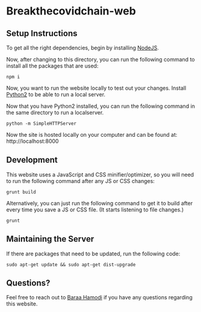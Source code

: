 # Breakthecovidchain-web

## Setup Instructions

To get all the right dependencies, begin by installing [NodeJS](https://nodejs.org/en/download/).

Now, after changing to this directory, you can run the following command to install all the packages that are used:

```
npm i
```

Now, you want to run the website locally to test out your changes. Install [Python2](https://www.python.org/downloads/) to be able to run a local server.

Now that you have Python2 installed, you can run the following command in the same directory to run a localserver.

```
python -m SimpleHTTPServer
```

Now the site is hosted locally on your computer and can be found at: http://localhost:8000

## Development

This website uses a JavaScript and CSS minifier/optimizer, so you will need to run the following command after any JS or CSS changes:

```
grunt build
```

Alternatively, you can just run the following command to get it to build after every time you save a JS or CSS file. (It starts listening to file changes.)

```
grunt
```

## Maintaining the Server

If there are packages that need to be updated, run the following code:

```
sudo apt-get update && sudo apt-get dist-upgrade
```

## Questions?

Feel free to reach out to [Baraa Hamodi](mailto:bhamodi@edu.uwaterloo.ca) if you have any questions regarding this website.
